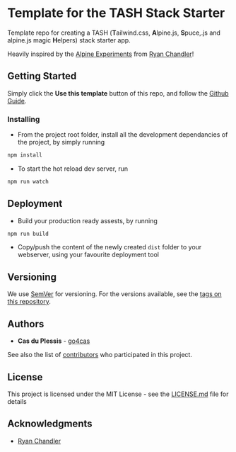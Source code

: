 # Template for the TASH Stack Starter

Template repo for creating a TASH (**T**ailwind.css, **A**lpine.js, **S**puce,.js and alpine.js magic **H**elpers) stack starter app.

Heavily inspired by the [Alpine Experiments](https://github.com/ryangjchandler/alpine-experiments) from [Ryan Chandler](https://github.com/ryangjchandler)!

## Getting Started

Simply click the **Use this template** button of this repo, and follow the [Github Guide](https://docs.github.com/en/github/creating-cloning-and-archiving-repositories/creating-a-repository-from-a-template).


### Installing

* From the project root folder, install all the development dependancies of the project, by simply running
```bash
npm install
```
* To start the hot reload dev server, run
```bash
npm run watch
```

## Deployment

* Build your production ready assests, by running
```bash
npm run build
```
* Copy/push the content of the newly created `dist` folder to your webserver, using your favourite deployment tool

## Versioning

We use [SemVer](http://semver.org/) for versioning. For the versions available, see the [tags on this repository](https://github.com/go4cas/tash-starter-template/tags).

## Authors

* **Cas du Plessis** - [go4cas](https://github.com/go4cas)

See also the list of [contributors](https://github.com/go4cas/CONTRIBUTORS.md) who participated in this project.

## License

This project is licensed under the MIT License - see the [LICENSE.md](LICENSE.md) file for details

## Acknowledgments

* [Ryan Chandler](https://github.com/ryangjchandler)
